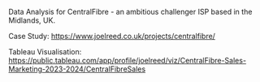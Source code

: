 Data Analysis for CentralFibre - an ambitious challenger ISP based in the Midlands, UK.

Case Study: https://www.joelreed.co.uk/projects/centralfibre/

Tableau Visualisation: https://public.tableau.com/app/profile/joelreed/viz/CentralFibre-Sales-Marketing-2023-2024/CentralFibreSales
